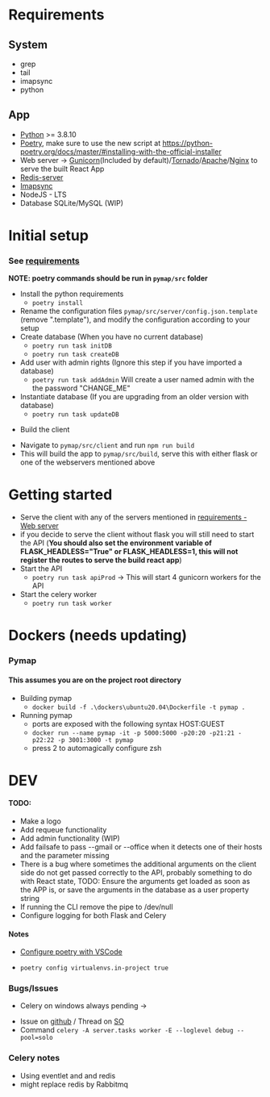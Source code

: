 # Requirements

## System
* grep
* tail
* imapsync
* python

## App
* [Python](https://www.python.org/) >= 3.8.10
* [Poetry](https://python-poetry.org/), make sure to use the new script at https://python-poetry.org/docs/master/#installing-with-the-official-installer
* Web server -> [Gunicorn](https://gunicorn.org/)(Included by default)/[Tornado](https://www.tornadoweb.org/en/stable/)/[Apache](https://www.apache.org/)/[Nginx](https://www.nginx.com/) to serve the built React App
* [Redis-server](https://redis.com/)
* [Imapsync](https://github.com/imapsync/imapsync)
* NodeJS - LTS
* Database SQLite/MySQL (WIP)

# Initial setup
### See [requirements](#requirements)
**NOTE: poetry commands should be run in `pymap/src` folder**

- Install the python requirements
  * `poetry install`
- Rename the configuration files `pymap/src/server/config.json.template` (remove ".template"), and modify the configuration according to your setup
- Create database (When you have no current database)
  * `poetry run task initDB`
  * `poetry run task createDB`
- Add user with admin rights (Ignore this step if you have imported a database)
  * `poetry run task addAdmin` Will create a user named admin with the the password "CHANGE_ME"
- Instantiate database (If you are upgrading from an older version with database)
  * `poetry run task updateDB`
* Build the client
 - Navigate to `pymap/src/client` and run `npm run build`
 - This will build the app to `pymap/src/build`, serve this with either flask or one of the webservers mentioned above

# Getting started

* Serve the client with any of the servers mentioned in [requirements - Web server](#requirements)
* if you decide to serve the client without flask you will still need to start the API (**You should also set the environment variable of FLASK_HEADLESS="True" or FLASK_HEADLESS=1, this will not register the routes to serve the build react app**)
* Start the API
  - `poetry run task apiProd` -> This will start 4 gunicorn workers for the API
* Start the celery worker
  - `poetry run task worker`


# Dockers (needs updating)

### Pymap

#### This assumes you are on the project root directory

* Building pymap
  - `docker build -f .\dockers\ubuntu20.04\Dockerfile -t pymap .`
* Running pymap
  - ports are exposed with the following syntax HOST:GUEST
  - `docker run --name pymap -it -p 5000:5000 -p20:20 -p21:21 -p22:22 -p 3001:3000 -t pymap`
  - press 2 to automagically configure zsh



# DEV

#### TODO:
* Make a logo
* Add requeue functionality
* Add admin functionality (WIP)
* Add failsafe to pass --gmail or --office when it detects one of their hosts and the parameter missing
* There is a bug where sometimes the additional arguments on the client side do not get passed correctly to the API,
  probably something to do with React state, TODO: Ensure the arguments get loaded as soon as the APP is, or save the arguments
  in the database as a user property string 
* If running the CLI remove the pipe to /dev/null
* Configure logging for both Flask and Celery

#### Notes

* [Configure poetry with VSCode](https://stackoverflow.com/a/64434542) 
 - `poetry config virtualenvs.in-project true`

### Bugs/Issues

- Celery on windows always pending ->
 * Issue on [github](https://github.com/celery/celery/issues/2146) / Thread on [SO](https://stackoverflow.com/a/27358974)
 * Command `celery -A server.tasks worker -E --loglevel debug --pool=solo`

### Celery notes
* Using eventlet and and redis
* might replace redis by Rabbitmq